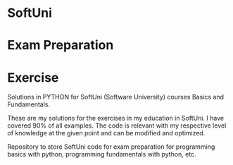 # SoftUni
# Exam Preparation
# Exercise

Solutions in PYTHON for SoftUni (Software University) courses Basics and Fundamentals.

These are my solutions for the exercises in my education in SoftUni.
I have covered 90% of all examples.
The code is relevant with my respective level of knowledge at the given point and can be modified and optimized.

Repository to store SoftUni code for exam preparation for programming basics with python, programming fundamentals with python, etc.
